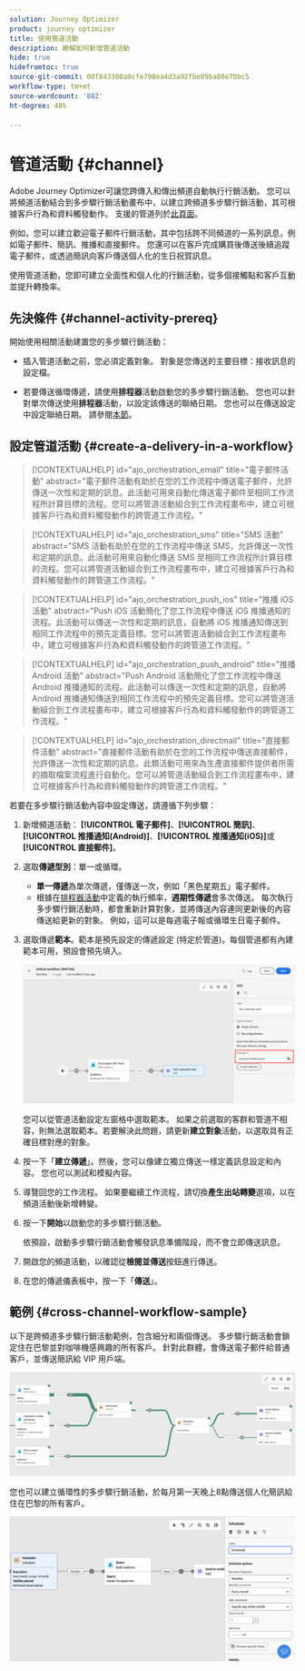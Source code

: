 ```yaml
---
solution: Journey Optimizer
product: journey optimizer
title: 使用管道活動
description: 瞭解如何新增管道活動
hide: true
hidefromtoc: true
source-git-commit: 00f843300a9cfe798ea4d3a92fbe89ba80e70bc5
workflow-type: tm+mt
source-wordcount: '882'
ht-degree: 48%

---
```


# 管道活動 {#channel}

Adobe Journey Optimizer可讓您跨傳入和傳出頻道自動執行行銷活動。 您可以將頻道活動結合到多步驟行銷活動畫布中，以建立跨頻道多步驟行銷活動，其可根據客戶行為和資料觸發動作。 支援的管道列於[此頁面](../../channels/gs-channels.md)。

例如，您可以建立歡迎電子郵件行銷活動，其中包括跨不同頻道的一系列訊息，例如電子郵件、簡訊、推播和直接郵件。 您還可以在客戶完成購買後傳送後續追蹤電子郵件，或透過簡訊向客戶傳送個人化的生日祝賀訊息。

使用管道活動，您即可建立全面性和個人化的行銷活動，從多個接觸點和客戶互動並提升轉換率。

## 先決條件 {#channel-activity-prereq}

開始使用相關活動建置您的多步驟行銷活動：

* 插入管道活動之前，您必須定義對象。 對象是您傳送的主要目標：接收訊息的設定檔。

* 若要傳送循環傳遞，請使用&#x200B;**排程器**&#x200B;活動啟動您的多步驟行銷活動。 您也可以針對單次傳送使用&#x200B;**排程器**&#x200B;活動，以設定該傳送的聯絡日期。 您也可以在傳送設定中設定聯絡日期。 請參閱[本節](scheduler.md)。

## 設定管道活動 {#create-a-delivery-in-a-workflow}

>[!CONTEXTUALHELP]
>id="ajo_orchestration_email"
>title="電子郵件活動"
>abstract="電子郵件活動有助於在您的工作流程中傳送電子郵件，允許傳送一次性和定期的訊息。此活動可用來自動化傳送電子郵件至相同工作流程所計算目標的流程。您可以將管道活動組合到工作流程畫布中，建立可根據客戶行為和資料觸發動作的跨管道工作流程。"

>[!CONTEXTUALHELP]
>id="ajo_orchestration_sms"
>title="SMS 活動"
>abstract="SMS 活動有助於在您的工作流程中傳送 SMS，允許傳送一次性和定期的訊息。此活動可用來自動化傳送 SMS 至相同工作流程所計算目標的流程。您可以將管道活動組合到工作流程畫布中，建立可根據客戶行為和資料觸發動作的跨管道工作流程。"

>[!CONTEXTUALHELP]
>id="ajo_orchestration_push_ios"
>title="推播 iOS 活動"
>abstract="Push iOS 活動簡化了您工作流程中傳送 iOS 推播通知的流程。此活動可以傳送一次性和定期的訊息，自動將 iOS 推播通知傳送到相同工作流程中的預先定義目標。您可以將管道活動組合到工作流程畫布中，建立可根據客戶行為和資料觸發動作的跨管道工作流程。"

>[!CONTEXTUALHELP]
>id="ajo_orchestration_push_android"
>title="推播 Android 活動"
>abstract="Push Android 活動簡化了您工作流程中傳送 Android 推播通知的流程。此活動可以傳送一次性和定期的訊息，自動將 Android 推播通知傳送到相同工作流程中的預先定義目標。您可以將管道活動組合到工作流程畫布中，建立可根據客戶行為和資料觸發動作的跨管道工作流程。"

>[!CONTEXTUALHELP]
>id="ajo_orchestration_directmail"
>title="直接郵件活動"
>abstract="直接郵件活動有助於在您的工作流程中傳送直接郵件，允許傳送一次性和定期的訊息。此類活動可用來為生產直接郵件提供者所需的摘取檔案流程進行自動化。您可以將管道活動組合到工作流程畫布中，建立可根據客戶行為和資料觸發動作的跨管道工作流程。"

若要在多步驟行銷活動內容中設定傳送，請遵循下列步驟：

1. 新增頻道活動： **[!UICONTROL 電子郵件]**、**[!UICONTROL 簡訊]**、**[!UICONTROL 推播通知(Android)]**、**[!UICONTROL 推播通知(iOS)]**&#x200B;或&#x200B;**[!UICONTROL 直接郵件]**。

1. 選取&#x200B;**傳遞型別**：單一或循環。

   * **單一傳遞**&#x200B;為單次傳遞，僅傳送一次，例如「黑色星期五」電子郵件。
   * 根據在[排程器活動](scheduler.md)中定義的執行頻率，**週期性傳遞**&#x200B;會多次傳送。 每次執行多步驟行銷活動時，都會重新計算對象，並將傳送內容連同更新後的內容傳送給更新的對象。 例如，這可以是每週電子報或循環生日電子郵件。

1. 選取傳遞&#x200B;**範本**。範本是預先設定的傳遞設定 (特定於管道)。每個管道都有內建範本可用，預設會預先填入。

   ![](../assets/delivery-activity-in-wf.png)

   您可以從管道活動設定左窗格中選取範本。 如果之前選取的客群和管道不相容，則無法選取範本。若要解決此問題，請更新&#x200B;**建立對象**&#x200B;活動，以選取具有正確目標對應的對象。

1. 按一下「**建立傳遞**」。然後，您可以像建立獨立傳送一樣定義訊息設定和內容。 您也可以測試和模擬內容。

1. 導覽回您的工作流程。 如果要繼續工作流程，請切換&#x200B;**產生出站轉變**&#x200B;選項，以在頻道活動後新增轉變。

1. 按一下&#x200B;**開始**&#x200B;以啟動您的多步驟行銷活動。

   依預設，啟動多步驟行銷活動會觸發訊息準備階段，而不會立即傳送訊息。

1. 開啟您的頻道活動，以確認從&#x200B;**檢閱並傳送**&#x200B;按鈕進行傳送。

1. 在您的傳遞儀表板中，按一下「**傳送**」。

## 範例 {#cross-channel-workflow-sample}

以下是跨頻道多步驟行銷活動範例，包含細分和兩個傳送。 多步驟行銷活動會鎖定住在巴黎並對咖啡機感興趣的所有客戶。 針對此群體，會傳送電子郵件給普通客戶，並傳送簡訊給 VIP 用戶端。

![](../assets/workflow-channel-example.png)

<!--
description, which use case you can perform (common other activities that you can link before of after the activity)

how to add and configure the activity

example of a configured activity within a workflow
The Email delivery activity allows you to configure the sending an email in a workflow. 

-->

您也可以建立循環性的多步驟行銷活動，於每月第一天晚上8點傳送個人化簡訊給住在巴黎的所有客戶。

![](../assets/workflow-channel-example2.png)

<!-- Scheduled emails available?

This can be a single send email and sent just once, or it can be a recurring email.
* Single send emails are standard emails, sent once.
* Recurring emails allow you to send the same email multiple times to different targets over a defined period. You can aggregate the deliveries per period in order to get reports that correspond to your needs.

When linked to a scheduler, you can define recurring emails.
Email recipients are defined upstream of the activity in the same workflow, via an Audience targeting activity.

-->


<!--The message preparation is triggered according to the workflow execution parameters. From the message dashboard, you can select whether to request or not a manual confirmation to send the message (required by default). You can start the workflow manually or place a scheduler activity in the workflow to automate execution.-->
